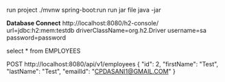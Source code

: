 run project ./mvnw spring-boot:run
run jar file java -jar <jarfilePath>

**Database Connect**
http://localhost:8080/h2-console/
url=jdbc:h2:mem:testdb
driverClassName=org.h2.Driver
username=sa
password=password



select * from EMPLOYEES

POST http://localhost:8080/api/v1/employees
{
    "id": 2,
    "firstName": "Test",
    "lastName": "Test",
    "emailId": "CPDASANI1@GMAIL.COM"
}